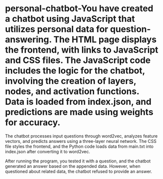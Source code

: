 # personal-chatbot-You have created a chatbot using JavaScript that utilizes personal data for question-answering. The HTML page displays the frontend, with links to JavaScript and CSS files. The JavaScript code includes the logic for the chatbot, involving the creation of layers, nodes, and activation functions. Data is loaded from index.json, and predictions are made using weights for accuracy.

The chatbot processes input questions through word2vec, analyzes feature vectors, and predicts answers using a three-layer neural network. The CSS file styles the frontend, and the Python code loads data from main.txt into index.json after converting it to word2vec.

After running the program, you tested it with a question, and the chatbot generated an answer based on the appended data. However, when questioned about related data, the chatbot refused to provide an answer.
